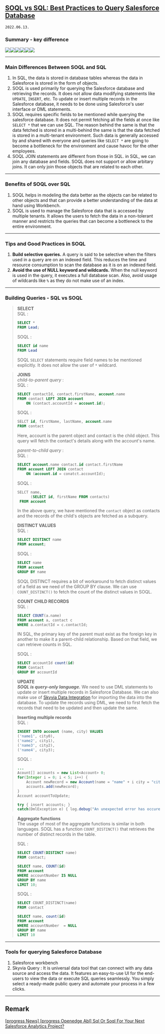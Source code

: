 ## [SOQL vs SQL: Best Practices to Query Salesforce Database](https://skyvia.com/blog/soql-vs-sql-best-practices-to-query-salesforce-database#:~:text=In%20SQL%2C%20the%20data%20is,like%20UPDATE%2C%20INSERT%2C%20etc.)  
`2022.06.13.`

### Summary - key difference
![](../../../assets/sqlsoql/aggregates-group-by-order-by.png)![](../../../assets/sqlsoql/filters.png)![](../../../assets/sqlsoql/filters-(continued).png)![](../../../assets/sqlsoql/inserts-updates-deletes.png)![](../../../assets/sqlsoql/joins.png)![](../../../assets/sqlsoql/sqlsoql.png)

---

### Main Differences Between SOQL and SQL  
1. In SQL, the data is stored in database tables whereas the data in Salesforce is stored in the form of objects.  
2. SOQL is used primarily for querying the Salesforce database and retrieving the records. It does not allow data modifying statements like `UPDATE`, `INSERT`, etc. To update or insert multiple records in the Salesforce database, it needs to be done using Salesforce's user interface or DML statements.
3. SOQL requires specific fields to be mentioned while querying the salesforce database. It does not permit fetching all the fields at once like `SELECT *` that we can use SQL. The reason behind the same is that the data fetched is stored in a multi-behind the same is that the data fetched is stored in a multi-tenant environment. Such data is generally accessed by and shared with everyone and queries like `SELECT *` are going to become a bottleneck for the environment and cause havoc for the other employees.
4. SOQL JOIN statements are different from those in SQL. in SQL, we can join any database and fields. SOQL does not support or allow arbitary joins. It can only join those objects that are related to each other.   

---

### Benefits of SOQL over SQL
1. SOQL helps in modeling the data better as the objects can be related to other objects and that can provide a better understanding of the data at hand using Workbench.  
2. SOQL is used to manage the Salesforce data that is accessed by multiple tenants. It allows the users to fetch the data in a non-tolerant manner and restricts the queries that can become a bottleneck to the entire environment.  

---

### Tips and Good Practices in SOQL
1. **Build selective queries.** A query is said to be selective when the filters used in a query are on an indexed field. This reduces the time and resource consumption to scan the database as it is on an indexed field.  
2. **Avoid the use of NULL keyword and wildcards.** When the null keyword is used in the query, it executes a full database scan. Also, avoid usage of wildcards like `%` as they do not make use of an index.  

---

### Building Queries - SQL vs SOQL

> **SELECT**  
> SQL :  
> ```sql
> SELECT *
> FROM Lead;
> ```
> 
> SOQL :
> ```sql
> SELECT id name
> FROM Lead
> ```
>
> SOQL `SELECT` statements require field names to be mentioned explicitly. It does not allow the user of `*` wildcard.

> **JOINS**  
> _child-to-parent query_ :  
> SQL : 
> ```sql
> SELECT contactId, contact.firstName, account.name
> FROM contact LEFT JOIN account 
>     ON (contact.accountId = account.id);
> ```
> 
> SOQL : 
> ```sql
> SELCT id, firstName, lastName, account.name 
> FROM contact
> ```
>
> Here, account is the parent object and contact is the child object. 
> This query will fetch the contact's details along with the account's name.
>
> _parent-to-child query_ :   
> SQL :  
> ```sql
> SELECT account.name contact.id contact.firstName
> FROM account LEFT JOIN contact
>     ON (account.id = conatct.accountId);
> ```
> 
> SOQL :
> ```sql
> SELCT name, 
>       (SELECT id, firstName FROM contacts)
>  FROM account
> ```
> 
> In the above query, we have mentioned the `contact` object as contacts and the records of the child's objects are fetched as a subquery.

> **DISTINCT VALUES**  
> SQL :  
> ```sql
> SELECT DISTINCT name
> FROM account;
> ```
>
> SOQL :  
> ```sql
> SELECT name
> FROM account
> GROUP BY name
> ```
>
> SOQL DISTINCT requires a bit of workaround to fetch distinct values of a field as we need
> of the GROUP BY clause. We can use `COUNT_DISTINCT()` to fetch the count of the distinct values in SOQL.  

> **COUNT CHILD RECORDS**  
> SQL :  
> ```sql
> SELECT COUNT(a.name)
> FROM account a, contact c 
> WHERE a.contactId = c.contactId;
> ```
> 
> IN SQL, the primary key of the parent must exist as the foreign key in another to make it a parent-child relationship. 
> Based on that field, we can retrieve counts in SQL.  
> 
> SOQL :  
> ```sql
> SELECT accountId count(id)
> FROM Contact
> GROUP BY accountId
> ```

> **UPDATE**  
> _**SOQL is query-only language.**_ We need to use DML statements to update or insert multiple records in Salesforce Database. 
We can also make use of [Skyvia Data Integration](https://skyvia.com/data-integration/) for importing the data into the database. 
To update the records using DML, we need to first fetch the records that need to be updated and then update the same.  

> **Inserting multiple records**  
> SQL :  
> ```sql
> INSERT INTO account (name, city) VALUES 
> ('name1', city0), 
> ('name2', city1),
> ('name3', city2),
> ('name4', city3);   
> ```
> 
> SOQL :  
> ```java
> ...
> Acount[] accounts = new List<Account> 0;
> for(Integer i = 0; i < 5; i++) {
>     Account newRecord = new Account(name = "name" + i city = "city" + i + 1);
>     accounts.add(newRecord);
> }
> Account accountToUpdate;
> 
> try { insert accounts; } 
> catch(DmlException e) { log.debug("An unexpected error has occured while inserting new data" + e); }
> ```

> **Aggregate functions**  
> The usage of most of the aggregate functions is similar in both languages.
> SOQL has a function `COUNT_DISTINCT()` that retrieves the number of distinct records in the table.  
> 
> SQL :  
> ```sql
> SELECT COUNT(DISTINCT name)
> FROM contact;
> ```
>
> ```sql
> SELECT name, COUNT(id)
> FROM account
> WHERE accountNumber IS NULL
> GROUP BY name
> LIMIT 10;
> ```
> 
> SOQL :  
> ```sql
> SELECT COUNT_DISTINCT(name)
> FROM contact
> ```
> 
> ```sql
> SELECT name, count(id)
> FROM account
> WHERE accountNumber  = NULL 
> GROUP BY name 
> LIMIT 10
> ```

---

### Tools for querying Salesforce Database
1. Salesforce workbench
2. Skyvia Query : It is universal data tool that can connect with any data source and access the data.
It features an easy-to-use UI for the end-users to view the data or execute SQL queries seamlessly. 
You simply select a ready-made public query and automate your process in a few clicks.

---

## Remark
[[progress News] [progress Openedge Abl] Sql Or Soql For Your Next Salesforce Analytics Project?](https://www.progresstalk.com/threads/progress-news-progress-openedge-abl-sql-or-soql-for-your-next-salesforce-analytics-project.156435/)


